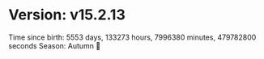 # Version: v15.2.13
Time since birth: 5553 days, 133273 hours, 7996380 minutes, 479782800 seconds
Season: Autumn 🍁
